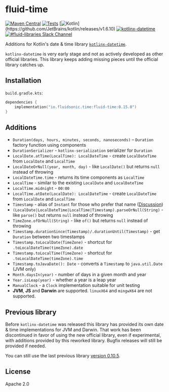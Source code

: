 fluid-time
==========

[![Maven Central](https://img.shields.io/maven-central/v/io.fluidsonic.time/fluid-time?label=Maven%20Central)](https://search.maven.org/artifact/io.fluidsonic.time/fluid-time)
[![Tests](https://github.com/fluidsonic/fluid-time/workflows/Tests/badge.svg)](https://github.com/fluidsonic/fluid-time/actions?workflow=Tests)
[![Kotlin](https://img.shields.io/badge/Kotlin-1.6.10%20(Darwin,%20JS,%20JVM)-blue.svg)](https://github.com/JetBrains/kotlin/releases/v1.6.10)
[![kotlinx-datetime](https://img.shields.io/badge/kotlinx--datetime-0.3.2-blue.svg)](https://github.com/Kotlin/kotlinx-datetime/releases/tag/v0.3.2)
[![#fluid-libraries Slack Channel](https://img.shields.io/badge/slack-%23fluid--libraries-543951.svg?label=Slack)](https://kotlinlang.slack.com/messages/C7UDFSVT2/)

Additions for Kotlin's date & time library [`kotlinx-datetime`](https://github.com/Kotlin/kotlinx-datetime).

`kotlinx-datetime` is very early stage and not as actively developed as other official libraries. This library keeps adding missing pieces until the official
library catches up.



Installation
------------

`build.gradle.kts`:

```kotlin
dependencies {
	implementation("io.fluidsonic.time:fluid-time:0.15.0")
}
```

Additions
---------

- `Duration(days, hours, minutes, seconds, nanoseconds)` – `Duration` factory function using components
- `DurationSerializer` - `kotlinx-serialization` serializer for `Duration`
- `LocalDate.atTime(LocalTime): LocalDateTime` - create `LocalDateTime` from `LocalDate` and `LocalTime`
- `LocalDateOrNull(year, month, day)` - like `LocalDate()` but returns `null` instead of throwing
- `LocalDateTime.time` - returns its time components as `LocalTime`
- `LocalTime` - similar to the existing `LocalDate` and `LocalDateTime`
- `LocalTime.midnight` - `00:00`
- `LocalTime.atDate(LocalDate): LocalDateTime` - create `LocalDateTime` from `LocalDate` and `LocalTime`
- `Timestamp` - alias of `Instant` for those who prefer that name ([Discussion](https://kotlinlang.slack.com/archives/C01923PC6A0/p1597788327006500))
- `(LocalDate|LocalDateTime|LocalTime|Timestamp).parseOrNull(String)` - like `parse()` but returns `null` instead of throwing
- `TimeZone.ofOrNull(String)` - like `of()` but returns `null` instead of throwing
- `Timestamp.durationSince(Timestamp)/.durationUntil(Timestamp)` - get `Duration` between two timestamps
- `Timestamp.toLocalDate(TimeZone)` - shortcut for `.toLocalDateTime(timeZone).date`
- `Timestamp.toLocalTime(TimeZone)` - shortcut for `.toLocalDateTime(timeZone).time`
- `Timestamp.toJavaDate(): Date` - converts a `Timestamp` to `java.util.Date` (JVM only)
- `Month.daysIn(year)` - number of days in a given month and year
- `Year.isLeap(year)` - whether a year is a leap year
- `ManualClock` - a `Clock` implementation suitable for unit testing
- **JVM**, **JS** and **Darwin** are supported. `linuxX64` and `mingwX64` are not supported.

Previous library
----------------

Before `kotlinx-datetime` was released this library has provided its own date & time implementations for JVM and Darwin. That work has been discontinued in
favor of using the new official library, even if experimental, with additions provided by this reworked library. Bugfix releases will still be provided if
needed.

You can still use the last previous library [version 0.10.5](https://github.com/fluidsonic/fluid-time/releases/tag/0.10.5).


License
-------

Apache 2.0
